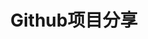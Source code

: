 ---
title: Github项目分享
description: 分享有趣的或强大的github项目
image: img.png

# Badge style
style:
    background: "#EE9A00"
    color: "#fff"
---